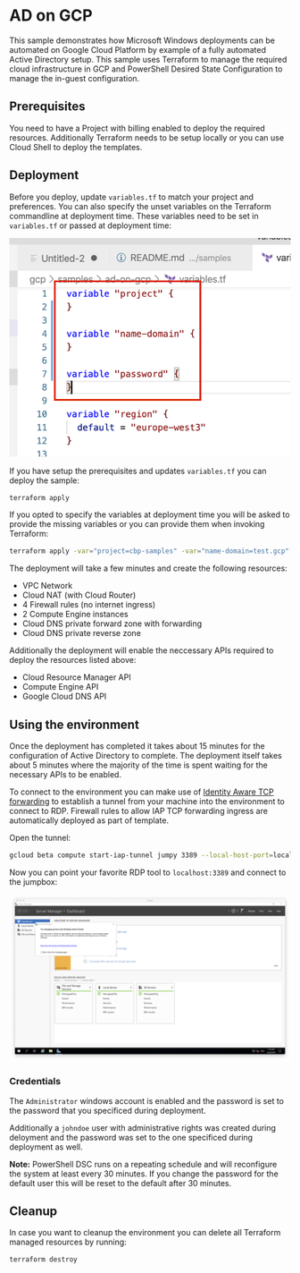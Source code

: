 # AD on GCP #

This sample demonstrates how Microsoft Windows deployments can be automated on Google Cloud Platform by example of a fully automated Active Directory setup. This sample uses Terraform to manage the required cloud infrastructure in GCP and PowerShell Desired State Configuration to manage the in-guest configuration.

## Prerequisites ##

You need to have a Project with billing enabled to deploy the required resources. Additionally Terraform needs to be setup locally or you can use Cloud Shell to deploy the templates.

## Deployment ##

Before you deploy, update `variables.tf` to match your project and preferences. You can also specify the unset variables on the Terraform commandline at deployment time. These variables need to be set in `variables.tf` or passed at deployment time:

![Variables to configure](variables.png?raw=true)

If you have setup the prerequisites and updates `variables.tf` you can deploy the sample:

```sh
terraform apply
```

If you opted to specify the variables at deployment time you will be asked to provide the missing variables or you can provide them when invoking Terraform:

```sh
terraform apply -var="project=cbp-samples" -var="name-domain=test.gcp" -var="password=Admin123Admin123"
```

The deployment will take a few minutes and create the following resources:

* VPC Network
* Cloud NAT (with Cloud Router)
* 4 Firewall rules (no internet ingress)
* 2 Compute Engine instances
* Cloud DNS private forward zone with forwarding
* Cloud DNS private reverse zone

Additionally the deployment will enable the neccessary APIs required to deploy the resources listed above:

* Cloud Resource Manager API
* Compute Engine API
* Google Cloud DNS API

## Using the environment ##

Once the deployment has completed it takes about 15 minutes for the configuration of Active Directory to complete. The deployment itself takes about 5 minutes where the majority of the time is spent waiting for the necessary APIs to be enabled.

To connect to the environment you can make use of [Identity Aware TCP forwarding](https://cloud.google.com/iap/docs/using-tcp-forwarding) to establish a tunnel from your machine into the environment to connect to RDP. Firewall rules to allow IAP TCP forwarding ingress are automatically deployed as part of template.

Open the tunnel:

```sh
gcloud beta compute start-iap-tunnel jumpy 3389 --local-host-port=localhost:3389
```

Now you can point your favorite RDP tool to `localhost:3389` and connect to the jumpbox:

![Remote Desktop connection to the jumpbox](rdp.png?raw=true)

### Credentials ###

The `Administrator` windows account is enabled and the password is set to the password that you specificed during deployment.

Additionally a  `johndoe` user with administrative rights was created during deloyment and the password was set to the one specificed during deployment as well.

**Note:** PowerShell DSC runs on a repeating schedule and will reconfigure the system at least every 30 minutes. If you change the password for the default user this will be reset to the default after 30 minutes.

## Cleanup ##

In case you want to cleanup the environment you can delete all Terraform managed resources by running:

```sh
terraform destroy
```
